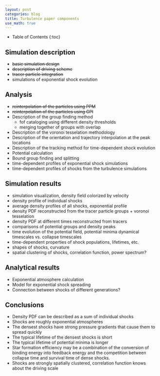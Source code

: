 ```yaml
---
layout: post
categories: blog
title: Turbulence paper components
use_math: true
---
```


* Table of Contents
{:toc}

## Simulation description
  - ~~basic simulation design~~
  - ~~description of driving scheme~~
  - ~~tracer particle integration~~
  - simulations of exponential shock evolution

## Analysis
  - ~~reinterpolation of the particles using PPM~~
  - ~~reinterpolation of the particles using GPI~~
  - Description of the group finding method
    * fof cataloging using different density thresholds
    * merging together of groups with overlap
  - Description of the voronoi tesselation methodology
  - Description of the orientation and trajectory interpolation at the peak locations
  - Description of the tracking method for time-dependent shock evolution
  - Potential calculation
  - Bound group finding and splitting
  - time-dependent profiles of exponential shock simulations
  - time-dependent profiles of shocks from the turbulence simulations

## Simulation results
  - simulation visualization, density field colorized by velocity
  - density profile of individual shocks
  - average density profiles of all shocks, exponential profile
  - density PDF reconstructed from the tracer particle groups + voronoi tesselation
  - density PDF at different times reconstructed from tracers
  - comparisons of potential groups and density peaks
  - time evolution of the potential field, potential minima dynamical timescales vs. collapse timescales
  - time-dependent properties of shock populations, lifetimes, etc.
  - shapes of shocks, curvature
  - spatial clustering of shocks, correlation function, power spectrum?

## Analytical results
  - Exponential atmosphere calculation
  - Model for exponential shock spreading
  - Connection between shocks of different generations?

## Conclusions
  - Density PDF can be described as a sum of individual shocks
  - Shocks are roughly exponential atmospheres
  - The densest shocks have strong pressure gradients that cause them to spread quickly
  - The typical lifetime of the densest shocks is short
  - The typical lifetime of potential minima is longer
  - Star formation efficiency may be a combination of the conversion of binding energy into feedback energy and the competition between collapse time and survival time of dense shocks.
  - Shocks are strongly spatially clustered, correlation function knows about the driving scale
